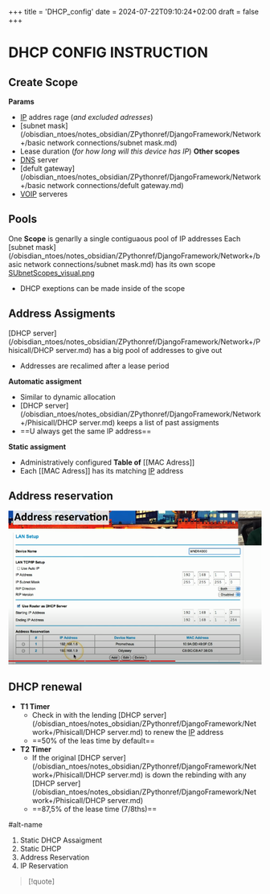 +++
title = 'DHCP_config'
date = 2024-07-22T09:10:24+02:00
draft = false
+++

# DHCP CONFIG INSTRUCTION 
## Create Scope 
**Params**
 - [IP](/obisdian_ntoes/notes_obsidian/ZPythonref/DjangoFramework/Network+/Ref_OSI/IP.md) addres rage (*and excluded adresses*)
 - [subnet mask](/obisdian_ntoes/notes_obsidian/ZPythonref/DjangoFramework/Network+/basic network connections/subnet mask.md)
 - Lease duration (*for how long will this device has IP*)
**Other scopes** 
 - [DNS](/obisdian_ntoes/notes_obsidian/ZPythonref/DjangoFramework/Network+/Phisicall/DNS.md) server 
 - [defult gateway](/obisdian_ntoes/notes_obsidian/ZPythonref/DjangoFramework/Network+/basic network connections/defult gateway.md) 
 - [VOIP](/VOIP.md) serveres 
## Pools 
One **Scope** is genarlly a single contiguaous pool of IP addresses 
 Each [subnet mask](/obisdian_ntoes/notes_obsidian/ZPythonref/DjangoFramework/Network+/basic network connections/subnet mask.md)  has its own scope 
  [SUbnetScopes_visual.png](/static/SUbnetScopes_visual.png)
  - DHCP exeptions can be made inside of the scope 

## Address Assigments 

[DHCP server](/obisdian_ntoes/notes_obsidian/ZPythonref/DjangoFramework/Network+/Phisicall/DHCP server.md)  has a big pool of addresses to give out 
 - Addresses are recalimed after a lease period  

**Automatic assigment** 
- Similar to dynamic allocation 
- [DHCP server](/obisdian_ntoes/notes_obsidian/ZPythonref/DjangoFramework/Network+/Phisicall/DHCP server.md)  keeps a list of past assigments 
- ==U always get the same IP address==

**Static assigment**
- Administratively configured 
**Table of** [[MAC Adress]]
- Each [[MAC Adress]]  has its matching [IP](/obisdian_ntoes/notes_obsidian/ZPythonref/DjangoFramework/Network+/Ref_OSI/IP.md) address 
## Address reservation 
![Address_Reservation_visual.png](/static/Address_Reservation_visual.png)
## DHCP renewal 
- **T1 Timer**
	- Check in with the lending [DHCP server](/obisdian_ntoes/notes_obsidian/ZPythonref/DjangoFramework/Network+/Phisicall/DHCP server.md) to renew the [IP](/obisdian_ntoes/notes_obsidian/ZPythonref/DjangoFramework/Network+/Ref_OSI/IP.md) address 
	- ==50% of the leas time by default==
- **T2 Timer** 
	- If the original [DHCP server](/obisdian_ntoes/notes_obsidian/ZPythonref/DjangoFramework/Network+/Phisicall/DHCP server.md) is down the rebinding with any [DHCP server](/obisdian_ntoes/notes_obsidian/ZPythonref/DjangoFramework/Network+/Phisicall/DHCP server.md) 
	- ==87,5% of the lease time (7/8ths)==

#alt-name 
1. Static DHCP Assaigment 
2. Static  DHCP
3. Address Reservation 
4. IP Reservation  

>[!quote]